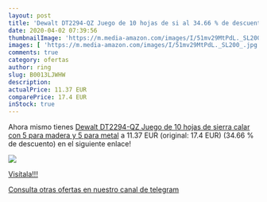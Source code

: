 ```yaml
---
layout: post
title: 'Dewalt DT2294-QZ Juego de 10 hojas de si al 34.66 % de descuento'
date: 2020-04-02 07:39:56
thumbnailImage: 'https://m.media-amazon.com/images/I/51mv29MtPdL._SL200_.jpg'
images: [ 'https://m.media-amazon.com/images/I/51mv29MtPdL._SL200_.jpg' ]
comments: true
category: ofertas
author: ring
slug: B0013LJWHW
description:
actualPrice: 11.37 EUR
comparePrice: 17.4 EUR
inStock: true
---
```


Ahora mismo tienes [Dewalt DT2294-QZ Juego de 10 hojas de sierra calar con 5 para madera y 5 para metal](https://www.amazon.com/dp/B0013LJWHW/?tag=redken08-20) a 11.37 EUR (original: 17.4 EUR) (34.66 %  de descuento) en el siguiente enlace!

[![](https://m.media-amazon.com/images/I/51mv29MtPdL._SL200_.jpg)](https://www.amazon.com/dp/B0013LJWHW/?tag=redken08-20)

[Visítala!!!](https://www.amazon.com/dp/B0013LJWHW/?tag=redken08-20)

[Consulta otras ofertas en nuestro canal de telegram](https://t.me/s/ofertas25)
